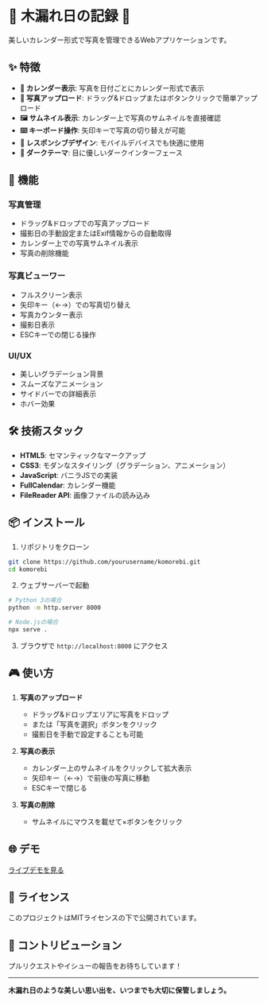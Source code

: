 # 🌿 木漏れ日の記録 🌿

美しいカレンダー形式で写真を管理できるWebアプリケーションです。

## ✨ 特徴

- **📅 カレンダー表示**: 写真を日付ごとにカレンダー形式で表示
- **📸 写真アップロード**: ドラッグ&ドロップまたはボタンクリックで簡単アップロード
- **🖼️ サムネイル表示**: カレンダー上で写真のサムネイルを直接確認
- **⌨️ キーボード操作**: 矢印キーで写真の切り替えが可能
- **📱 レスポンシブデザイン**: モバイルデバイスでも快適に使用
- **🌙 ダークテーマ**: 目に優しいダークインターフェース

## 🚀 機能

### 写真管理
- ドラッグ&ドロップでの写真アップロード
- 撮影日の手動設定またはExif情報からの自動取得
- カレンダー上での写真サムネイル表示
- 写真の削除機能

### 写真ビューワー
- フルスクリーン表示
- 矢印キー（←→）での写真切り替え
- 写真カウンター表示
- 撮影日表示
- ESCキーでの閉じる操作

### UI/UX
- 美しいグラデーション背景
- スムーズなアニメーション
- サイドバーでの詳細表示
- ホバー効果

## 🛠️ 技術スタック

- **HTML5**: セマンティックなマークアップ
- **CSS3**: モダンなスタイリング（グラデーション、アニメーション）
- **JavaScript**: バニラJSでの実装
- **FullCalendar**: カレンダー機能
- **FileReader API**: 画像ファイルの読み込み

## 📦 インストール

1. リポジトリをクローン
```bash
git clone https://github.com/yourusername/komorebi.git
cd komorebi
```

2. ウェブサーバーで起動
```bash
# Python 3の場合
python -m http.server 8000

# Node.jsの場合
npx serve .
```

3. ブラウザで `http://localhost:8000` にアクセス

## 🎮 使い方

1. **写真のアップロード**
   - ドラッグ&ドロップエリアに写真をドロップ
   - または「写真を選択」ボタンをクリック
   - 撮影日を手動で設定することも可能

2. **写真の表示**
   - カレンダー上のサムネイルをクリックして拡大表示
   - 矢印キー（←→）で前後の写真に移動
   - ESCキーで閉じる

3. **写真の削除**
   - サムネイルにマウスを載せて×ボタンをクリック

## 🌐 デモ

[ライブデモを見る](https://your-vercel-url.vercel.app)

## 📝 ライセンス

このプロジェクトはMITライセンスの下で公開されています。

## 🤝 コントリビューション

プルリクエストやイシューの報告をお待ちしています！

---

**木漏れ日のような美しい思い出を、いつまでも大切に保管しましょう。**